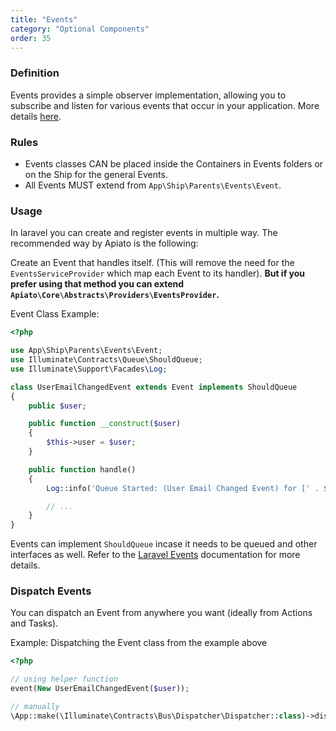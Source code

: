 ```yaml
---
title: "Events"
category: "Optional Components"
order: 35
---
```


### Definition

Events provides a simple observer implementation, allowing you to subscribe and listen for various events that occur in your application. More details [here](https://laravel.com/docs/events).

### Rules

- Events classes CAN be placed inside the Containers in Events folders or on the Ship for the general Events.
- All Events MUST extend from `App\Ship\Parents\Events\Event`.

### Usage

In laravel you can create and register events in multiple way. The recommended way by Apiato is the following:

Create an Event that handles itself. (This will remove the need for the `EventsServiceProvider` which map each Event to its handler). 
**But if you prefer using that method you can extend `Apiato\Core\Abstracts\Providers\EventsProvider`.**

Event Class Example: 

```php
<?php

use App\Ship\Parents\Events\Event;
use Illuminate\Contracts\Queue\ShouldQueue;
use Illuminate\Support\Facades\Log;

class UserEmailChangedEvent extends Event implements ShouldQueue
{
    public $user;

    public function __construct($user)
    {
        $this->user = $user;
    }

    public function handle()
    {
        Log::info('Queue Started: (User Email Changed Event) for [' . $this->user->getHashedKey() . '] new email ' . $this->user->email);

        // ...
    }
}
```  

Events can implement `ShouldQueue` incase it needs to be queued and other interfaces as well. Refer to the [Laravel Events](https://laravel.com/docs/events) documentation for more details.  

### Dispatch Events

You can dispatch an Event from anywhere you want (ideally from Actions and Tasks).

Example: Dispatching the Event class from the example above
```php
<?php

// using helper function
event(New UserEmailChangedEvent($user));

// manually
\App::make(\Illuminate\Contracts\Bus\Dispatcher\Dispatcher::class)->dispatch(New UserEmailChangedEvent($user));






```
